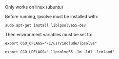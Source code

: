 Only works on linux (ubuntu)

Before running, lpsolve must be installed with:

`sudo apt-get install liblpsolve55-dev`

Then environment variables must be set to:

`export CGO_CFLAGS="-I/usr/include/lpsolve"`

`export CGO_LDFLAGS="-llpsolve55 -lm -ldl -lcolamd"`